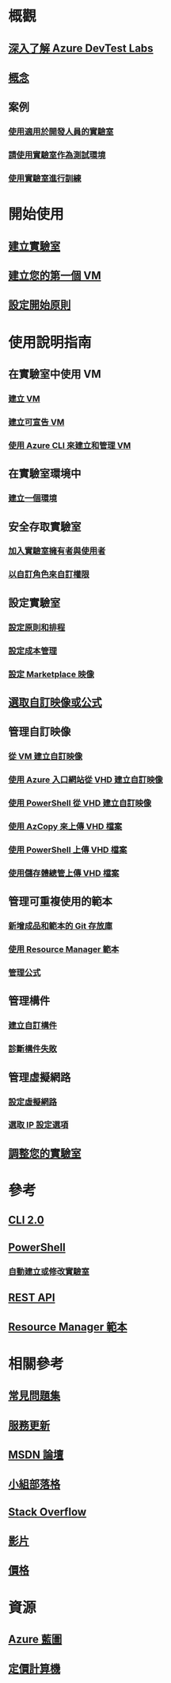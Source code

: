 # 概觀
## [深入了解 Azure DevTest Labs](devtest-lab-overview.md)
## [概念](devtest-lab-concepts.md)
## 案例
### [使用適用於開發人員的實驗室](devtest-lab-developer-lab.md)
### [請使用實驗室作為測試環境](devtest-lab-test-env.md)
### [使用實驗室進行訓練](devtest-lab-training-lab.md)

# 開始使用
## [建立實驗室](devtest-lab-create-lab.md)
## [建立您的第一個 VM](devtest-lab-create-first-vm.md)
## [設定開始原則](devtest-lab-get-started-with-lab-policies.md)

# 使用說明指南
## 在實驗室中使用 VM
### [建立 VM](devtest-lab-add-vm.md)
### [建立可宣告 VM](devtest-lab-add-claimable-vm.md)
### [使用 Azure CLI 來建立和管理 VM](devtest-lab-vmcli.md)

## 在實驗室環境中
### [建立一個環境](devtest-lab-create-environment-from-arm.md)

## 安全存取實驗室
### [加入實驗室擁有者與使用者](devtest-lab-add-devtest-user.md)
### [以自訂角色來自訂權限](devtest-lab-grant-user-permissions-to-specific-lab-policies.md)

## 設定實驗室
### [設定原則和排程](devtest-lab-set-lab-policy.md)
### [設定成本管理](devtest-lab-configure-cost-management.md)
### [設定 Marketplace 映像](devtest-lab-configure-marketplace-images.md)

## [選取自訂映像或公式](devtest-lab-comparing-vm-base-image-types.md)

## 管理自訂映像
### [從 VM 建立自訂映像](devtest-lab-create-custom-image-from-vm-using-portal.md)
### [使用 Azure 入口網站從 VHD 建立自訂映像](devtest-lab-create-template.md)
### [使用 PowerShell 從 VHD 建立自訂映像](devtest-lab-create-custom-image-from-vhd-using-powershell.md)
### [使用 AzCopy 來上傳 VHD 檔案](devtest-lab-upload-vhd-using-azcopy.md)
### [使用 PowerShell 上傳 VHD 檔案](devtest-lab-upload-vhd-using-powershell.md)
### [使用儲存體總管上傳 VHD 檔案](devtest-lab-upload-vhd-using-storage-explorer.md)

## 管理可重複使用的範本
### [新增成品和範本的 Git 存放庫](devtest-lab-add-artifact-repo.md)
### [使用 Resource Manager 範本](devtest-lab-use-resource-manager-template.md)
### [管理公式](devtest-lab-manage-formulas.md)

## 管理構件
### [建立自訂構件](devtest-lab-artifact-author.md)
### [診斷構件失敗](devtest-lab-troubleshoot-artifact-failure.md)

## 管理虛擬網路
### [設定虛擬網路](devtest-lab-configure-vnet.md)
### [選取 IP 設定選項](devtest-lab-shared-ip.md)

## [調整您的實驗室](devtest-lab-scale-lab.md)

# 參考
## [CLI 2.0](/cli/azure/lab)
## [PowerShell](/powershell/module/azurerm.devtestlabs/#devtest_labs)
### [自動建立或修改實驗室](devtest-lab-use-arm-and-powershell-for-lab-resources.md)
## [REST API](https://docs.microsoft.com/rest/api/dtl/)
## [Resource Manager 範本](https://github.com/Azure/azure-devtestlab/tree/master/Samples)


# 相關參考
## [常見問題集](devtest-lab-faq.md)
## [服務更新](https://azure.microsoft.com/updates/?product=devtest-lab)
## [MSDN 論壇](https://social.msdn.microsoft.com/Forums/en-US/home?forum=AzureDevTestLabs)
## [小組部落格](https://blogs.msdn.microsoft.com/devtestlab/)
## [Stack Overflow](http://stackoverflow.com/questions/tagged/azure-devtest-labs)
## [影片](https://azure.microsoft.com/documentation/videos/index/?services=devtest-lab)
## [價格](https://azure.microsoft.com/pricing/details/devtest-lab/)


# 資源
## [Azure 藍圖](https://azure.microsoft.com/en-us/roadmap/?category=developer-tools)
## [定價計算機](https://azure.microsoft.com/pricing/calculator/)
